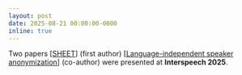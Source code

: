 ```yaml
---
layout: post
date: 2025-08-21 00:00:00-0000
inline: true
---
```


Two papers [[SHEET](https://arxiv.org/abs/2505.15061)] (first author) [[Language-independent speaker anonymization](https://arxiv.org/abs/2507.00458)] (co-author) were presented at **Interspeech 2025**.